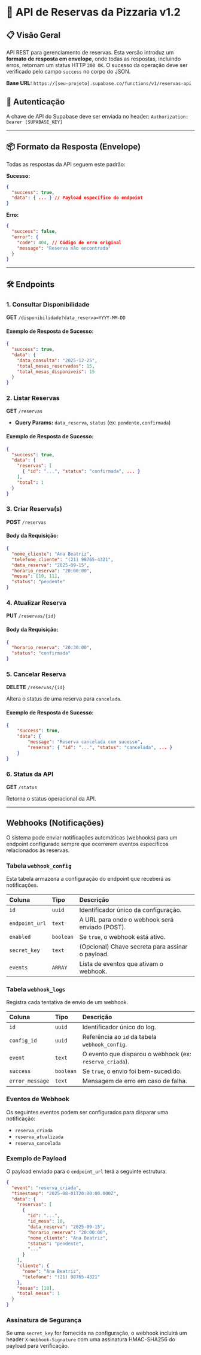 # 🍕 API de Reservas da Pizzaria v1.2

## 📋 Visão Geral

API REST para gerenciamento de reservas. Esta versão introduz um **formato de resposta em envelope**, onde todas as respostas, incluindo erros, retornam um status HTTP `200 OK`. O sucesso da operação deve ser verificado pelo campo `success` no corpo do JSON.

**Base URL:** `https://[seu-projeto].supabase.co/functions/v1/reservas-api`

## 🔑 Autenticação

A chave de API do Supabase deve ser enviada no header:
`Authorization: Bearer [SUPABASE_KEY]`

---

## 📦 Formato da Resposta (Envelope)

Todas as respostas da API seguem este padrão:

**Sucesso:**
```json
{
  "success": true,
  "data": { ... } // Payload específico do endpoint
}
```

**Erro:**
```json
{
  "success": false,
  "error": {
    "code": 404, // Código de erro original
    "message": "Reserva não encontrada"
  }
}
```

---

## 🛠️ Endpoints

### 1. Consultar Disponibilidade
**GET** `/disponibilidade?data_reserva=YYYY-MM-DD`

#### Exemplo de Resposta de Sucesso:
```json
{
  "success": true,
  "data": {
    "data_consulta": "2025-12-25",
    "total_mesas_reservadas": 15,
    "total_mesas_disponiveis": 15
  }
}
```

### 2. Listar Reservas
**GET** `/reservas`

*   **Query Params:** `data_reserva`, `status` (ex: `pendente,confirmada`)

#### Exemplo de Resposta de Sucesso:
```json
{
  "success": true,
  "data": {
    "reservas": [
      { "id": "...", "status": "confirmada", ... }
    ],
    "total": 1
  }
}
```

### 3. Criar Reserva(s)
**POST** `/reservas`

#### Body da Requisição:
```json
{
  "nome_cliente": "Ana Beatriz",
  "telefone_cliente": "(21) 98765-4321",
  "data_reserva": "2025-09-15",
  "horario_reserva": "20:00:00",
  "mesas": [10, 11],
  "status": "pendente"
}
```

### 4. Atualizar Reserva
**PUT** `/reservas/{id}`

#### Body da Requisição:
```json
{
  "horario_reserva": "20:30:00",
  "status": "confirmada"
}
```

### 5. Cancelar Reserva
**DELETE** `/reservas/{id}`

Altera o status de uma reserva para `cancelada`.

#### Exemplo de Resposta de Sucesso:
```json
{
    "success": true,
    "data": {
        "message": "Reserva cancelada com sucesso",
        "reserva": { "id": "...", "status": "cancelada", ... }
    }
}
```

### 6. Status da API
**GET** `/status`

Retorna o status operacional da API.

---

## Webhooks (Notificações)

O sistema pode enviar notificações automáticas (webhooks) para um endpoint configurado sempre que ocorrerem eventos específicos relacionados às reservas.

### Tabela `webhook_config`

Esta tabela armazena a configuração do endpoint que receberá as notificações.

| Coluna | Tipo | Descrição |
| :--- | :--- | :--- |
| `id` | `uuid` | Identificador único da configuração. |
| `endpoint_url` | `text` | A URL para onde o webhook será enviado (POST). |
| `enabled` | `boolean` | Se `true`, o webhook está ativo. |
| `secret_key` | `text` | (Opcional) Chave secreta para assinar o payload. |
| `events` | `ARRAY` | Lista de eventos que ativam o webhook. |

### Tabela `webhook_logs`

Registra cada tentativa de envio de um webhook.

| Coluna | Tipo | Descrição |
| :--- | :--- | :--- |
| `id` | `uuid` | Identificador único do log. |
| `config_id` | `uuid` | Referência ao `id` da tabela `webhook_config`. |
| `event` | `text` | O evento que disparou o webhook (ex: `reserva_criada`). |
| `success` | `boolean` | Se `true`, o envio foi bem-sucedido. |
| `error_message` | `text` | Mensagem de erro em caso de falha. |

### Eventos de Webhook

Os seguintes eventos podem ser configurados para disparar uma notificação:

*   `reserva_criada`
*   `reserva_atualizada`
*   `reserva_cancelada`

### Exemplo de Payload

O payload enviado para o `endpoint_url` terá a seguinte estrutura:

```json
{
  "event": "reserva_criada",
  "timestamp": "2025-08-01T20:00:00.000Z",
  "data": {
    "reservas": [
      {
        "id": "...",
        "id_mesa": 10,
        "data_reserva": "2025-09-15",
        "horario_reserva": "20:00:00",
        "nome_cliente": "Ana Beatriz",
        "status": "pendente",
        "..."
      }
    ],
    "cliente": {
      "nome": "Ana Beatriz",
      "telefone": "(21) 98765-4321"
    },
    "mesas": [10],
    "total_mesas": 1
  }
}
```

### Assinatura de Segurança

Se uma `secret_key` for fornecida na configuração, o webhook incluirá um header `X-Webhook-Signature` com uma assinatura HMAC-SHA256 do payload para verificação.
